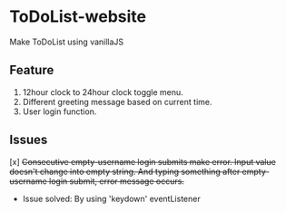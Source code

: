 # ToDoList-website

Make ToDoList using vanillaJS

## Feature

1. 12hour clock to 24hour clock toggle menu.
2. Different greeting message based on current time.
3. User login function.

## Issues

[x] ~~Consecutive empty-username login submits make error. Input value doesn't change into empty string. And typing something after empty-username login submit, error message occurs.~~<br>

- Issue solved: By using 'keydown' eventListener
